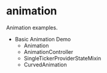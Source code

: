 # animation

Animation examples.

* Basic Animation Demo
    * Animation
    * AnimationController
    * SingleTickerProviderStateMixin
    * CurvedAnimation


